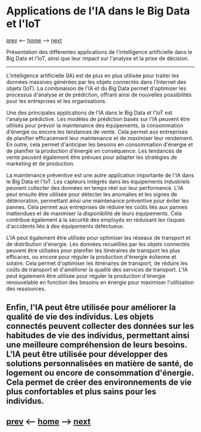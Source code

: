 # Applications de l'IA dans le Big Data et l'IoT
[prev](/pages/enjeux-et-defis.md) <-- [home](/README.md) --> [next](/pages/perspectives-futures.md)

Présentation des différentes applications de l'intelligence artificielle dans le Big Data et l'IoT, ainsi que leur impact sur l'analyse et la prise de décision.

-------
L'intelligence artificielle (IA) est de plus en plus utilisée pour traiter les données massives générées par les objets connectés dans l'Internet des objets (IoT). La combinaison de l'IA et du Big Data permet d'optimiser les processus d'analyse et de prédiction, offrant ainsi de nouvelles possibilités pour les entreprises et les organisations.

Une des principales applications de l'IA dans le Big Data et l'IoT est l'analyse prédictive. Les modèles de prédiction basés sur l'IA peuvent être utilisés pour prévoir la maintenance des équipements, la consommation d'énergie ou encore les tendances de vente. Cela permet aux entreprises de planifier efficacement leur maintenance et de maximiser leur rendement. En outre, cela permet d'anticiper les besoins en consommation d'énergie et de planifier la production d'énergie en conséquence. Les tendances de vente peuvent également être prévues pour adapter les stratégies de marketing et de production.

La maintenance préventive est une autre application importante de l'IA dans le Big Data et l'IoT. Les capteurs intégrés dans les équipements industriels peuvent collecter des données en temps réel sur leur performance. L'IA peut ensuite être utilisée pour détecter les anomalies et les signes de détérioration, permettant ainsi une maintenance préventive pour éviter les pannes. Cela permet aux entreprises de réduire les coûts liés aux pannes inattendues et de maximiser la disponibilité de leurs équipements. Cela contribue également à la sécurité des employés en réduisant les risques d'accidents liés à des équipements défectueux.

L'IA peut également être utilisée pour optimiser les réseaux de transport et de distribution d'énergie. Les données recueillies par les objets connectés peuvent être utilisées pour planifier les itinéraires de transport les plus efficaces, ou encore pour réguler la production d'énergie éolienne et solaire. Cela permet d'optimiser les itinéraires de transport, de réduire les coûts de transport et d'améliorer la qualité des services de transport. L'IA peut également être utilisée pour réguler la production d'énergie renouvelable en fonction des besoins en énergie pour maximiser l'utilisation des ressources.

Enfin, l'IA peut être utilisée pour améliorer la qualité de vie des individus. Les objets connectés peuvent collecter des données sur les habitudes de vie des individus, permettant ainsi une meilleure compréhension de leurs besoins. L'IA peut être utilisée pour développer des solutions personnalisées en matière de santé, de logement ou encore de consommation d'énergie. Cela permet de créer des environnements de vie plus confortables et plus sains pour les individus.
-------
[prev](/pages/enjeux-et-defis.md) <-- [home](/README.md) --> [next](/pages/perspectives-futures.md)
-
